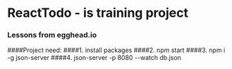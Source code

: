 # ReactTodo - is training project
### Lessons from egghead.io 


####Project need:
####1. install packages
####2. npm start
####3. npm i -g json-server
####4. json-server -p 8080 --watch db.json
